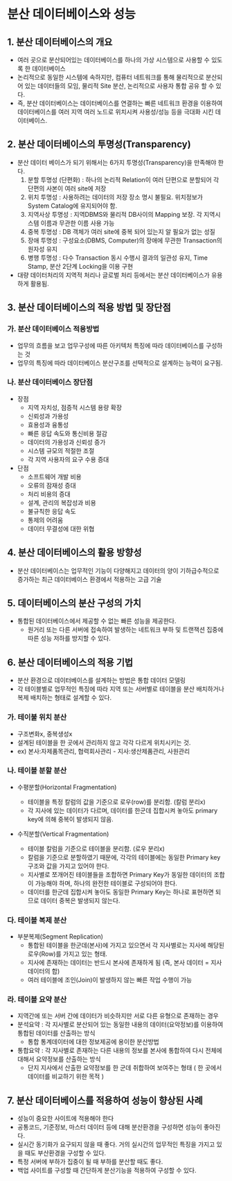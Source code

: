 # 분산 데이터베이스와 성능
## 1. 분산 데이터베이스의 개요
  - 여러 곳으로 분산되어있는 데이터베이스를 하나의 가상 시스템으로 사용할 수 있도록 한 데이터베이스
  - 논리적으로 동일한 시스템에 속하지만, 컴퓨터 네트워크를 통해 물리적으로 분산되어 있는 데이터들의 모임, 물리적 Site 분산, 논리적으로 사용자 통합 공유 할 수 있다.
  - 즉, 분산 데이터베이스는 데이터베이스를 연결하는 빠른 네트워크 환경을 이용하여 데이터베이스를 여러 지역 여러 노드로 위치시켜 사용성/성능 등을 극대화 시킨 데이터베이스.

## 2. 분산 데이터베이스의 투명성(Transparency)
  - 분산 데이터 베이스가 되기 위해서는 6가지 투명성(Transparency)을 만족해야 한다.
    1) 분할 투명성 (단편화) : 하나의 논리적 Relation이 여러 단편으로 분할되어 각 단편의 사본이 여러 site에 저장
    2) 위치 투명성 : 사용하려는 데이터의 저장 장소 명시 불필요. 위치정보가 System Catalog에 유지되어야 함.
    3) 지역사상 투명성 : 지역DBMS와 물리적 DB사이의 Mapping 보장. 각 지역시스템 이름과 무관한 이름 사용 가능
    4) 중복 투명성 : DB 객체가 여러 site에 중복 되어 있는지 알 필요가 없는 성질
    5) 장애 투명성 : 구성요소(DBMS, Computer)의 장애에 무관한 Transaction의 원자성 유지
    6) 병행 투명성 : 다수 Transaction 동시 수행시 결과의 일관성 유지, Time Stamp, 분산 2단계 Locking을 이용 구현
  - 대량 데이터처리의 지역적 처리나 글로벌 처리 등에서는 분산 데이터베이스가 유용하게 활용됨.
  
## 3. 분산 데이터베이스의 적용 방법 및 장단점
### 가. 분산 데이터베이스 적용방법
  - 업무의 흐름을 보고 업무구성에 따른 아키텍처 특징에 따라 데이터베이스를 구성하는 것
  - 업무의 특징에 따라 데이터베이스 분산구조를 선택적으로 설계하는 능력이 요구됨.
### 나. 분산 데이터베이스 장단점
  - 장점
      - 지역 자치성, 점증적 시스템 용량 확장
      - 신뢰성과 가용성
      - 효용성과 융통성
      - 빠른 응답 속도와 통신비용 절감
      - 데이터의 가용성과 신뢰성 증가
      - 시스템 규모의 적절한 조절
      - 각 지역 사용자의 요구 수용 증대
  - 단점
      - 소프트웨어 개발 비용
      - 오류의 잠재성 증대
      - 처리 비용의 증대
      - 설계, 관리의 복잡성과 비용
      - 불규칙한 응답 속도
      - 통제의 어려움
      - 데이터 무결성에 대한 위협

## 4. 분산 데이터베이스의 활용 방향성
  - 분산 데이터베이스는 업무적인 기능이 다양해지고 데이터의 양이 기하급수적으로 증가하는 최근 데이터베이스 환경에서 적용하는 고급 기술

## 5. 데이터베이스의 분산 구성의 가치
  - 통합된 데이터베이스에서 제공할 수 없는 빠른 성능을 제공한다.
    - 원거리 또는 다른 서버에 접속하여 발생하는 네트워크 부하 및 트랜잭션 집중에 따른 성능 저하를 방지할 수 있다.

## 6. 분산 데이터베이스의 적용 기법
  - 분산 환경으로 데이터베이스를 설계하는 방법은 통합 데이터 모델링
  - 각 테이블별로 업무적인 특징에 따라 지역 또는 서버별로 테이블을 분산 배치하거나 복제 배치하는 형태로 설계할 수 있다. 
### 가. 테이불 위치 분산
  - 구조변화x, 중복생성x
  - 설계된 테이블을 한 곳에서 관리하지 않고 각각 다르게 위치시키는 것.
  - ex) 본사:자제품목관리, 협력회사관리 - 지사:생산제품관리, 사원관리 

### 나. 테이블 분할 분산
  - 수평분할(Horizontal Fragmentation)
    - 테이블을 특정 칼럼의 값을 기준으로 로우(row)를 분리함. (칼럼 분리x)
    - 각 지사에 있는 데이터가 다르며, 데이터를 한군데 집합시켜 놓아도 primary key에 의해 중복이 발생되지 않음.

  - 수직분할(Vertical Fragmentation)
    - 테이블 칼럼을 기준으로 테이블을 분리함. (로우 분리x)
    - 칼럼을 기준으로 분할하였기 때문에, 각각의 테이블에는 동일한 Primary key 구조와 값을 가지고 있어야 한다.
    - 지사별로 쪼개어진 테이블들을 조합하면 Primary Key가 동일한 데이터의 조합이 가능해야 하며, 하나의 완전한 테이블로 구성되어야 한다.
    - 데이터를 한군데 집합시켜 놓아도 동일한 Primary Key는 하나로 표현하면 되므로 데이터 중복은 발생되지 않는다.
### 다. 테이블 복제 분산
  - 부분복제(Segment Replication)
    - 통합된 테이블을 한군데(본사)에 가지고 있으면서 각 지사별로는 지사에 해당된 로우(Row)를 가지고 있는 형태.
    - 지사에 존재하는 데이터는 반드시 본사에 존재하게 됨 (즉, 본사 데이터 = 지사데이터의 합)
    - 여러 테이블에 조인(Join)이 발생하지 않는 빠른 작업 수행이 가능
### 라. 테이블 요약 분산
  - 지역간에 또는 서버 간에 데이터가 비슷하지만 서로 다른 유형으로 존재하는 경우
  - 분석요약 : 각 지사별로 분산되어 있는 동일한 내용의 데이터(요악정보)를 이용하여 통합된 데이터를 산출하는 방식
    - 통합 통계데이터에 대한 정보제공에 용이한 분산방법
  - 통합요약 : 각 지사별로 존재하는 다른 내용의 정보를 본사에 통합하여 다시 전체에 대해서 요약정보를 산출하는 방식
    - 단지 지사에서 산출한 요약정보를 한 군데 취합하여 보여주는 형태 ( 한 곳에서 데이터를 비교하기 위한 목적 )
  
## 7. 분산 데이터베이스를 적용하여 성능이 향상된 사례
  - 성능이 중요한 사이트에 적용해야 한다
  - 공통코드, 기준정보, 마스터 데이터 등에 대해 분산환경을 구성하면 성능이 좋아진다.
  - 실시간 동기화가 요구되지 않을 때 좋다. 거의 실시간의 업무적인 특징을 가지고 있을 때도 부산환경을 구성할 수 있다.
  - 특정 서버에 부하가 집중이 될 때 부하를 분산할 때도 좋다.
  - 백업 사이트를 구성할 때 간단하게 분산기능을 적용하여 구성할 수 있다.
